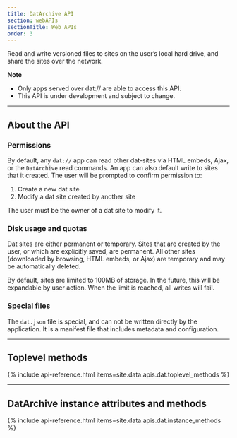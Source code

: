 ```yaml
---
title: DatArchive API
section: webAPIs
sectionTitle: Web APIs
order: 3
---
```


<p class="doc-summary">
 Read and write versioned files to sites on the user’s local hard drive, and share the sites over the network.
</p>


**Note**

- Only apps served over dat:// are able to access this API.
- <i class="fa fa-flask"></i> This API is under development and subject to change.

---

## About the API

### Permissions

By default, any `dat://` app can read other dat-sites via HTML embeds, Ajax, or the `DatArchive` read commands. An app can also default write to sites that it created. The user will be prompted to confirm permission to:

 1. Create a new dat site
 2. Modify a dat site created by another site

The user must be the owner of a dat site to modify it.

### Disk usage and quotas

Dat sites are either permanent or temporary. Sites that are created by the user, or which are explicitly saved, are permanent. All other sites (downloaded by browsing, HTML embeds, or Ajax) are temporary and may be automatically deleted.

By default, sites are limited to 100MB of storage. In the future, this will be expandable by user action. When the limit is reached, all writes will fail.

### Special files

The `dat.json` file is special, and can not be written directly by the application. It is a manifest file that includes metadata and configuration.

---

## Toplevel methods

{% include api-reference.html items=site.data.apis.dat.toplevel_methods %}

---

## DatArchive instance attributes and methods

{% include api-reference.html items=site.data.apis.dat.instance_methods %}

